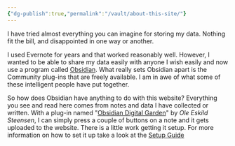 ```yaml
---
{"dg-publish":true,"permalink":"/vault/about-this-site/"}
---
```



I have tried almost everything you can imagine for storing my data.  Nothing fit the bill, and disappointed in one way or another.

I used Evernote for years and that worked reasonably well. However, I wanted to be able to share my data easily with anyone I wish easily and now use a program called [Obsidian](https://obsidian.md/). What really sets Obsidian apart is the Community plug-ins that are freely available. I am in awe of what some of these intelligent people have put together.

So how does Obsidian have anything to do with this website? Everything you see and read here comes from notes and data I have collected or written. With a plug-in named "[Obsidian Digital Garden](https://github.com/oleeskild/obsidian-digital-garden)" by *Ole Eskild Steensen*, I can simply press a couple of buttons on a note and it gets uploaded to the website. There is a little work getting it setup. For more information on how to set it up take a look at the [Setup Guide](https://dg-docs.ole.dev/getting-started/01-getting-started/)
